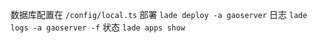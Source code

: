 数据库配置在 `/config/local.ts`
部署
`lade deploy -a gaoserver`
日志
`lade logs -a gaoserver -f`
状态
`lade apps show`
